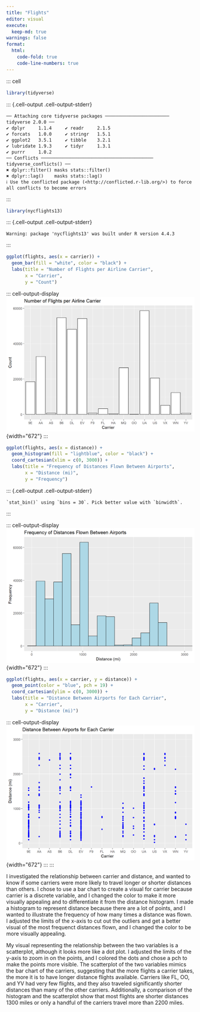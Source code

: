 ```yaml
---
title: "Flights"
editor: visual
execute:
  keep-md: true
warnings: false
format:
  html:
    code-fold: true
    code-line-numbers: true
---
```


::: cell
``` {.r .cell-code}
library(tidyverse)
```

::: {.cell-output .cell-output-stderr}
```         
── Attaching core tidyverse packages ──────────────────────── tidyverse 2.0.0 ──
✔ dplyr     1.1.4     ✔ readr     2.1.5
✔ forcats   1.0.0     ✔ stringr   1.5.1
✔ ggplot2   3.5.1     ✔ tibble    3.2.1
✔ lubridate 1.9.3     ✔ tidyr     1.3.1
✔ purrr     1.0.2     
── Conflicts ────────────────────────────────────────── tidyverse_conflicts() ──
✖ dplyr::filter() masks stats::filter()
✖ dplyr::lag()    masks stats::lag()
ℹ Use the conflicted package (<http://conflicted.r-lib.org/>) to force all conflicts to become errors
```
:::

``` {.r .cell-code}
library(nycflights13)
```

::: {.cell-output .cell-output-stderr}
```         
Warning: package 'nycflights13' was built under R version 4.4.3
```
:::

``` {.r .cell-code}
ggplot(flights, aes(x = carrier)) +
  geom_bar(fill = "white", color = "black") +
  labs(title = "Number of Flights per Airline Carrier",
       x = "Carrier",
       y = "Count")
```

::: cell-output-display
![](In-Class_Flights_files/figure-html/unnamed-chunk-1-1.png){width="672"}
:::

``` {.r .cell-code}
ggplot(flights, aes(x = distance)) +
  geom_histogram(fill = "lightblue", color = "black") +
  coord_cartesian(xlim = c(0, 3000)) +
  labs(title = "Frequency of Distances Flown Between Airports",
       x = "Distance (mi)",
       y = "Frequency")
```

::: {.cell-output .cell-output-stderr}
```         
`stat_bin()` using `bins = 30`. Pick better value with `binwidth`.
```
:::

::: cell-output-display
![](In-Class_Flights_files/figure-html/unnamed-chunk-1-2.png){width="672"}
:::

``` {.r .cell-code}
ggplot(flights, aes(x = carrier, y = distance)) +
  geom_point(color = "blue", pch = 19) +
  coord_cartesian(ylim = c(0, 3000)) +
  labs(title = "Distance Between Airports for Each Carrier",
       x = "Carrier",
       y = "Distance (mi)")
```

::: cell-output-display
![](In-Class_Flights_files/figure-html/unnamed-chunk-1-3.png){width="672"}
:::
:::

I investigated the relationship between carrier and distance, and wanted to know if some carriers were more likely to travel longer or shorter distances than others. I chose to use a bar chart to create a visual for carrier because carrier is a discrete variable, and I changed the color to make it more visually appealing and to differentiate it from the distance histogram. I made a histogram to represent distance because there are a lot of points, and I wanted to illustrate the frequency of how many times a distance was flown. I adjusted the limits of the x-axis to cut out the outliers and get a better visual of the most frequenct distances flown, and I changed the color to be more visually appealing.

My visual representing the relationship between the two variables is a scatterplot, although it looks more like a dot plot. I adjusted the limits of the y-axis to zoom in on the points, and I colored the dots and chose a pch to make the points more visible. The scatterplot of the two variables mimics the bar chart of the carriers, suggesting that the more flights a carrier takes, the more it is to have longer distance flights available. Carriers like FL, OO, and YV had very few flights, and they also traveled significantly shorter distances than many of the other carriers. Additionally, a comparison of the histogram and the scatterplot show that most flights are shorter distances 1300 miles or only a handful of the carriers travel more than 2200 miles.
